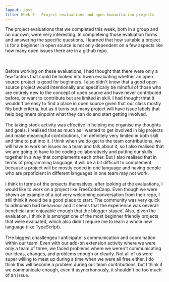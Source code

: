 ```yaml
---
layout: post
title: Week 5 - Project evaluations and open humanitarian projects
---
```


The project evaluations that we completed this week, both in a group and on our own, were very interesting. In completeing those evaluation forms and answering the specific questions, I learned that how suitable a project is for a beginner in open source is not only dependent on a few aspects like how many open issues there are in a github repo.
<!--more-->
<br><br>
Before working on these evaluations, I had thought that there were only a few factors that could be looked into hwen evaluating whether an open source project is good for beginners. I also didn't know that a good open source project would intentionally and specifically be mindful of those who are entirely new to the concept of open source and have never contributed before, or want to contribute but are limited in skill. I had thought thtat it wouldn't be easy to find a place in open source given that our class mostly fits both criteria, but as it turns out many project will have issue labels that help beginners pinpoint what they can do and start getting involved.
<br><br>
The taking stock activity was effective in helping me organise my thoughts and goals. I realised that as much as I wanted to get involved in big projects and make meaningful contributions, I'm definitely very limited in both skill and time to put into it. I think when we do get to the team contributions, we will have to work on issues as a team and talk about it, so I also realised that we are going to have to be coding collaboratively and putting our skills together in a way that complements each other. But I also realised that in terms of programming language, it will be a bit difficult to complement because a project will be mostly coded in one language and having people who are prpoficient in different languages in one team may not work.
<br><br>
I think in terms of the projects themselves, after looking at the evaluations, I would like to work on a project like FreeCodeCanp. Even though we were shown an example of a not very welcoming conversation from their repo, I still think it would be a good place to start. The community was very quick to admonish bad behaviour and it seems that the experience was oeverall beneficial and enjoyable enough that the blogger stayed. Also, given the evaluation, I think it is amongst one of the most beginner friendly projects that were evaluated, which also didn't require me to learn a whole new language (like TypeScript).
<br><br>
THe biggest chasllengeu I anticipate is communication and coordination within our team. Even with our add-on extension activity where we were only a team of three, we faced problems where we weren't communicating our ideas, changes, and problems enough or clearly. Not all of us were super willing to meet up during a time when we were all free either. I do think this will become a problem during our team contributions, but I think if we communicate enough, even if asyncrhonously, it shouldn't be too much of an issue.